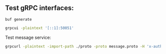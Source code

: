 
## Test gRPC interfaces:


```
buf generate
```

```bash
grpcui -plaintext '[::1]:50051' 
```
Test message service:

```bash
grpcurl -plaintext -import-path ./proto -proto message.proto -H 'x-authorization: <>' -d '{"message": "Test" }' '[::1]:50051' message.Messaging/Message
```